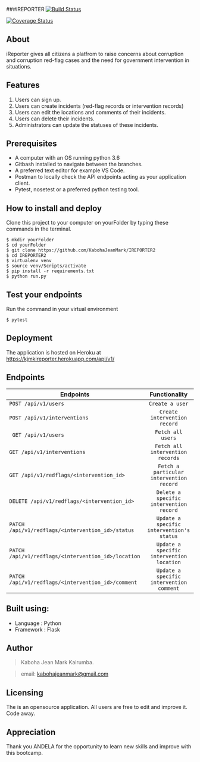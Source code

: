 ###iREPORTER
[![Build Status](https://travis-ci.com/KabohaJeanMark/IREPORTER-CHALLENGE-3.svg?branch=develop)](https://travis-ci.com/KabohaJeanMark/IREPORTER-CHALLENGE-3)

[![Coverage Status](https://coveralls.io/repos/github/KabohaJeanMark/IREPORTER-CHALLENGE-3/badge.svg)](https://coveralls.io/github/KabohaJeanMark/IREPORTER-CHALLENGE-3)

## About
iReporter gives all citizens a platfrom to raise concerns about corruption and corruption red-flag cases and the need for government intervention in situations.


## Features
1. Users can sign up.
2. Users can create incidents (red-flag records or intervention records)
3. Users can edit the locations and comments of their incidents.
4. Users can delete their incidents.
5. Administrators can update the statuses of these incidents. 

## Prerequisites
- A computer with an OS running python 3.6
- Gitbash installed to navigate between the branches.
- A preferred text editor for example VS Code.
- Postman to locally check the API endpoints acting as your application client. 
- Pytest, nosetest or a preferred python testing tool.

## How to install and deploy
Clone this project to your computer on yourFolder by typing these commands in the terminal.
```
$ mkdir yourFolder
$ cd yourFolder
$ git clone https://github.com/KabohaJeanMark/IREPORTER2
$ cd IREPORTER2
$ virtualenv venv
$ source venv/Scripts/activate
$ pip install -r requirements.txt
$ python run.py
```
## Test your endpoints
Run the command in your virtual environment
```
$ pytest
```
## Deployment
The application is hosted on Heroku at https://kjmkireporter.herokuapp.com/api/v1/

## Endpoints
| Endpoints                                              | Functionality                               |                             
| -------------------------------------------------------|:-------------------------------------------:|
|```POST /api/v1/users```                                |```Create a user```                          |
|```POST /api/v1/interventions```                        |```Create intervention record```             | 
|``` GET /api/v1/users```                                |```Fetch all users```                        |
| ```GET /api/v1/interventions```                        |```Fetch all intervention records```         |
| ```GET /api/v1/redflags/<intervention_id>```           |```Fetch a particular intervention record``` |                   
| ```DELETE /api/v1/redflags/<intervention_id>```        |```Delete a specific intervention record```  |
| ```PATCH /api/v1/redflags/<intervention_id>/status  ```|```Update a specific intervention's status```|
| ```PATCH /api/v1/redflags/<intervention_id>/location```|```Update a specific intervention location```| 
| ```PATCH /api/v1/redflags/<intervention_id>/comment``` |```Update a specific intervention comment``` | 


## Built using:
- Language : Python
- Framework : Flask

## Author
>Kaboha Jean Mark Kairumba.

>email: kabohajeanmark@gmail.com

## Licensing
The is an opensource application. All users are free to edit and improve it. Code away.

## Appreciation
Thank you ANDELA for the opportunity to learn new skills and improve with this bootcamp.
